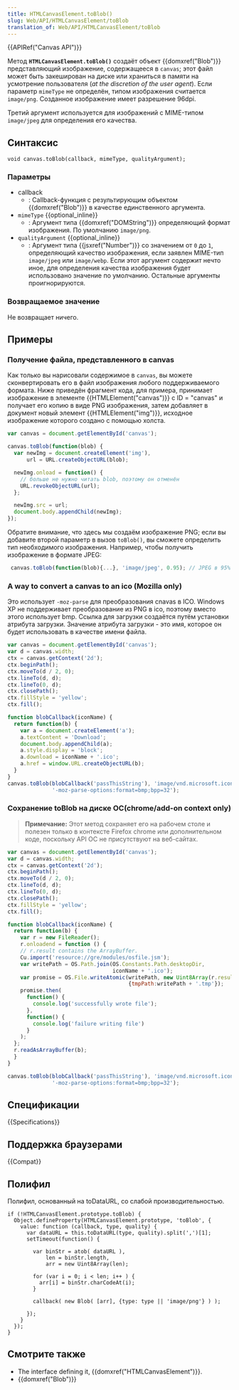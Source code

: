 ```yaml
---
title: HTMLCanvasElement.toBlob()
slug: Web/API/HTMLCanvasElement/toBlob
translation_of: Web/API/HTMLCanvasElement/toBlob
---
```


{{APIRef("Canvas API")}}

Метод **`HTMLCanvasElement.toBlob()`** создаёт объект {{domxref("Blob")}} представляющий изображение, содержащееся в `canvas`; этот файл может быть закеширован на диске или храниться в памяти на усмотрение пользователя (_at the discretion of the user agent_). Если параметр `mimeType` не определён, типом изображения считается `image/png`. Созданное изображение имеет разрешение 96dpi.

Третий аргумент используется для изображений с MIME-типом `image/jpeg` для определения его качества.

## Синтаксис

```
void canvas.toBlob(callback, mimeType, qualityArgument);
```

### Параметры

- callback
  - : Callback-функция с результирующим объектом {{domxref("Blob")}} в качестве единственного аргумента.
- `mimeType` {{optional_inline}}
  - : Аргумент типа {{domxref("DOMString")}} определяющий формат изображения. По умолчанию `image/png`.
- `qualityArgument` {{optional_inline}}
  - : Аргумент типа {{jsxref("Number")}} со значением от `0` до `1`, определяющий качество изображения, если заявлен MIME-тип `image/jpeg` или `image/webp`. Если этот аргумент содержит нечто иное, для определения качества изображения будет использовано значение по умолчанию. Остальные аргументы проигнорируются.

### Возвращаемое значение

Не возвращает ничего.

## Примеры

### Получение файла, представленного в canvas

Как только вы нарисовали содержимое в `canvas`, вы можете сконвертировать его в файл изображения любого поддерживаемого формата. Ниже приведён фрагмент кода, для примера, принимает изображение в элементе {{HTMLElement("canvas")}} с ID = "canvas" и получает его копию в виде PNG изображения, затем добавляет в документ новый элемент {{HTMLElement("img")}}, исходное изображение которого создано с помощью холста.

```js
var canvas = document.getElementById('canvas');

canvas.toBlob(function(blob) {
  var newImg = document.createElement('img'),
      url = URL.createObjectURL(blob);

  newImg.onload = function() {
    // больше не нужно читать blob, поэтому он отменён
    URL.revokeObjectURL(url);
  };

  newImg.src = url;
  document.body.appendChild(newImg);
});
```

Обратите внимание, что здесь мы создаём изображение PNG; если вы добавите второй параметр в вызов `toBlob()`, вы сможете определить тип необходимого изображения. Например, чтобы получить изображение в формате JPEG:

```js
 canvas.toBlob(function(blob){...}, 'image/jpeg', 0.95); // JPEG в 95% качестве
```

### A way to convert a canvas to an ico (Mozilla only)

Это использует `-moz-parse` для преобразования cnavas в ICO. Windows XP не поддерживает преобразование из PNG в ico, поэтому вместо этого использует bmp. Ссылка для загрузки создаётся путём установки атрибута загрузки. Значение атрибута загрузки - это имя, которое он будет использовать в качестве имени файла.

```js
var canvas = document.getElementById('canvas');
var d = canvas.width;
ctx = canvas.getContext('2d');
ctx.beginPath();
ctx.moveTo(d / 2, 0);
ctx.lineTo(d, d);
ctx.lineTo(0, d);
ctx.closePath();
ctx.fillStyle = 'yellow';
ctx.fill();

function blobCallback(iconName) {
  return function(b) {
    var a = document.createElement('a');
    a.textContent = 'Download';
    document.body.appendChild(a);
    a.style.display = 'block';
    a.download = iconName + '.ico';
    a.href = window.URL.createObjectURL(b);
  }
}
canvas.toBlob(blobCallback('passThisString'), 'image/vnd.microsoft.icon',
              '-moz-parse-options:format=bmp;bpp=32');
```

### Сохранение toBlob на диске ОС(chrome/add-on context only)

> **Примечание:** Этот метод сохраняет его на рабочем столе и полезен только в контексте Firefox chrome или дополнительном коде, поскольку API ОС не присутствуют на веб-сайтах.

```js
var canvas = document.getElementById('canvas');
var d = canvas.width;
ctx = canvas.getContext('2d');
ctx.beginPath();
ctx.moveTo(d / 2, 0);
ctx.lineTo(d, d);
ctx.lineTo(0, d);
ctx.closePath();
ctx.fillStyle = 'yellow';
ctx.fill();

function blobCallback(iconName) {
  return function(b) {
    var r = new FileReader();
    r.onloadend = function () {
    // r.result contains the ArrayBuffer.
    Cu.import('resource://gre/modules/osfile.jsm');
    var writePath = OS.Path.join(OS.Constants.Path.desktopDir,
                                 iconName + '.ico');
    var promise = OS.File.writeAtomic(writePath, new Uint8Array(r.result),
                                      {tmpPath:writePath + '.tmp'});
    promise.then(
      function() {
        console.log('successfully wrote file');
      },
      function() {
        console.log('failure writing file')
      }
    );
  };
  r.readAsArrayBuffer(b);
  }
}

canvas.toBlob(blobCallback('passThisString'), 'image/vnd.microsoft.icon',
              '-moz-parse-options:format=bmp;bpp=32');
```

## Спецификации

{{Specifications}}

## Поддержка браузерами

{{Compat}}

## Полифил

Полифил, основанный на toDataURL, со слабой производительностью.

```
if (!HTMLCanvasElement.prototype.toBlob) {
  Object.defineProperty(HTMLCanvasElement.prototype, 'toBlob', {
    value: function (callback, type, quality) {
      var dataURL = this.toDataURL(type, quality).split(',')[1];
      setTimeout(function() {

        var binStr = atob( dataURL ),
            len = binStr.length,
            arr = new Uint8Array(len);

        for (var i = 0; i < len; i++ ) {
          arr[i] = binStr.charCodeAt(i);
        }

        callback( new Blob( [arr], {type: type || 'image/png'} ) );

      });
    }
  });
}
```

## Смотрите также

- The interface defining it, {{domxref("HTMLCanvasElement")}}.
- {{domxref("Blob")}}
